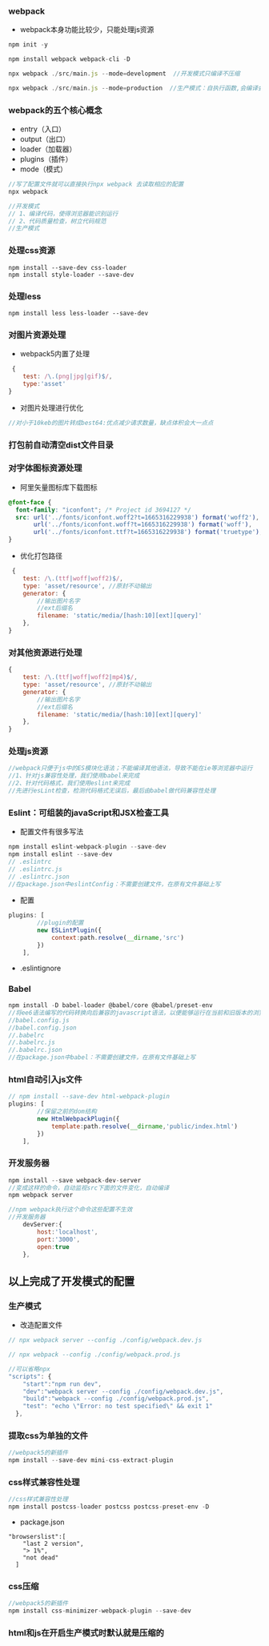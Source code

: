 ### webpack
+ webpack本身功能比较少，只能处理js资源
```js
npm init -y

npm install webpack webpack-cli -D

npx webpack ./src/main.js --mode=development  //开发模式只编译不压缩

npx webpack ./src/main.js --mode=production  //生产模式：自执行函数,会编译会压缩代码
```

### webpack的五个核心概念
+ entry（入口）
+ output（出口）
+ loader（加载器）
+ plugins（插件）
+ mode（模式）
```js
//写了配置文件就可以直接执行npx webpack 去读取相应的配置
npx webpack 
```
```js
//开发模式
// 1、编译代码，使得浏览器能识别运行
// 2、代码质量检查，树立代码规范
//生产模式
```

### 处理css资源
```
npm install --save-dev css-loader
npm install style-loader --save-dev
```

### 处理less
```
npm install less less-loader --save-dev
```

### 对图片资源处理
+ webpack5内置了处理
```js
 {
    test: /\.(png|jpg|gif)$/,
    type:'asset'
}
```
+ 对图片处理进行优化
```js
//对小于10keb的图片转成best64:优点减少请求数量，缺点体积会大一点点

```

### 打包前自动清空dist文件目录

### 对字体图标资源处理
+ 阿里矢量图标库下载图标
```css
@font-face {
  font-family: "iconfont"; /* Project id 3694127 */
  src: url('../fonts/iconfont.woff2?t=1665316229938') format('woff2'),
       url('../fonts/iconfont.woff?t=1665316229938') format('woff'),
       url('../fonts/iconfont.ttf?t=1665316229938') format('truetype');
}
```
+ 优化打包路径
```js
 {
    test: /\.(ttf|woff|woff2)$/,
    type: 'asset/resource', //原封不动输出
    generator: {
        //输出图片名字
        //ext后缀名
        filename: 'static/media/[hash:10][ext][query]'
    },
}
```

### 对其他资源进行处理
```js
{
    test: /\.(ttf|woff|woff2|mp4)$/,
    type: 'asset/resource', //原封不动输出
    generator: {
        //输出图片名字
        //ext后缀名
        filename: 'static/media/[hash:10][ext][query]'
    },
}
```

### 处理js资源
```js
//webpack只便于js中的ES模块化语法；不能编译其他语法，导致不能在ie等浏览器中运行
//1、针对js兼容性处理，我们使用babel来完成
//2、针对代码格式，我们使用eslint来完成
//先进行esLint检查，检测代码格式无误后，最后由babel做代码兼容性处理
```


### Eslint：可组装的javaScript和JSX检查工具
+ 配置文件有很多写法
```js
npm install eslint-webpack-plugin --save-dev
npm install eslint --save-dev
// .eslintrc
// .eslintrc.js
// .eslintrc.json
//在package.json中eslintConfig：不需要创建文件，在原有文件基础上写
```
+ 配置
```js
plugins: [
        //plugin的配置
        new ESLintPlugin({
            context:path.resolve(__dirname,'src')
        })
    ],
```
+ .eslintignore


### Babel
```js
npm install -D babel-loader @babel/core @babel/preset-env
//将ee6语法编写的代码转换向后兼容的javascript语法，以便能够运行在当前和旧版本的浏览器或环境中  
//babel.config.js
//babel.config.json
//.babelrc
//.babelrc.js
//.babelrc.json
//在package.json中babel：不需要创建文件，在原有文件基础上写
```

### html自动引入js文件
```js
// npm install --save-dev html-webpack-plugin
plugins: [
        //保留之前的dom结构
        new HtmlWebpackPlugin({
            template:path.resolve(__dirname,'public/index.html')
        })
    ],

```

### 开发服务器
```js
npm install --save webpack-dev-server
//变成这样的命令，自动监视src下面的文件变化，自动编译
npm webpack server
```
```js
//npm webpack执行这个命令这些配置不生效
//开发服务器
    devServer:{
        host:'localhost',
        port:'3000',
        open:true
    },
```

## 以上完成了开发模式的配置

### 生产模式
+ 改造配置文件
```js
// npx webpack server --config ./config/webpack.dev.js

// npx webpack --config ./config/webpack.prod.js

//可以省略npx
"scripts": {
    "start":"npm run dev",
    "dev":"webpack server --config ./config/webpack.dev.js",
    "build":"webpack --config ./config/webpack.prod.js",
    "test": "echo \"Error: no test specified\" && exit 1"
  },
```

### 提取css为单独的文件
```js
//webpack5的新插件
npm install --save-dev mini-css-extract-plugin
```


### css样式兼容性处理
```js
//css样式兼容性处理
npm install postcss-loader postcss postcss-preset-env -D
```
+ package.json
```
"browserslist":[
    "last 2 version",
    "> 1%",
    "not dead"
  ]
```

### css压缩
```js
//webpack5的新插件
npm install css-minimizer-webpack-plugin --save-dev
```

### html和js在开启生产模式时默认就是压缩的